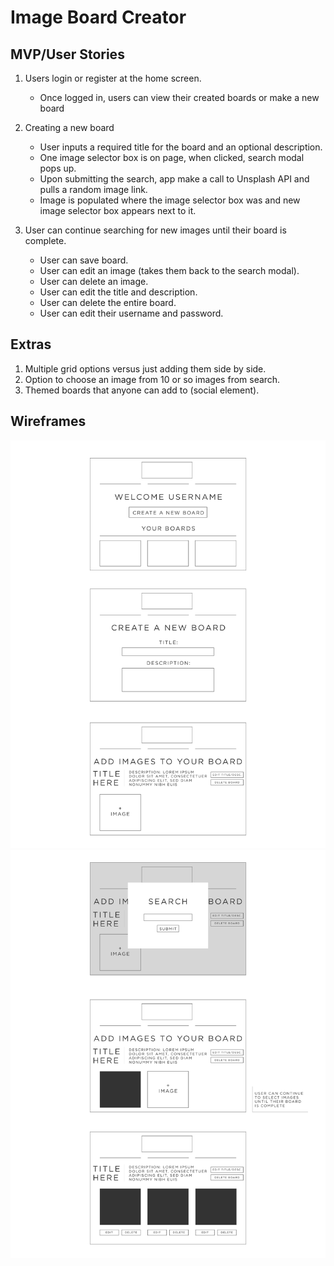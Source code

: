 # Image Board Creator

## MVP/User Stories
1. Users login or register at the home screen.
    * Once logged in, users can view their created boards or make a new board
2. Creating a new board
    * User inputs a required title for the board and an optional description.
    * One image selector box is on page, when clicked, search modal pops up.
    * Upon submitting the search, app make a call to Unsplash API and pulls a random image link.
    * Image is populated where the image selector box was and new image selector box appears next to it.
3. User can continue searching for new images until their board is complete.

    * User can save board.
    * User can edit an image (takes them back to the search modal).
    * User can delete an image.
    * User can edit the title and description.
    * User can delete the entire board.
    * User can edit their username and password.

## Extras
1. Multiple grid options versus just adding them side by side.
2. Option to choose an image from 10 or so images from search.
3. Themed boards that anyone can add to (social element).

## Wireframes
  ![wireframes](images/wireframes-01.jpg)
  ![wireframes](images/wireframes-02.jpg) 